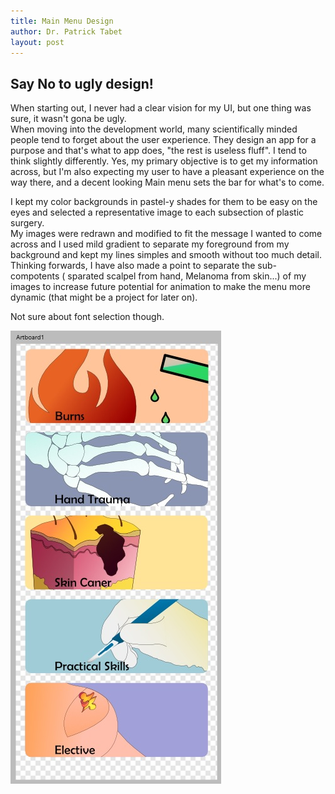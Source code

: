 ```yaml
---
title: Main Menu Design 
author: Dr. Patrick Tabet
layout: post
---
```

## Say No to ugly design!

When starting out, I never had a clear vision for my UI, but one thing was sure, it wasn't gona be ugly.  
When moving into the development world, many scientifically minded people tend to forget about the user experience. They design an app for a purpose and that's what to app does, "the rest is useless fluff". 
I tend to think slightly differently. Yes, my primary objective is to get my information across, but I'm also expecting my user to have a pleasant experience on the way there, and a decent looking Main menu sets the bar for what's to come.  

I kept my color backgrounds in pastel-y shades for them to be easy on the eyes and selected a representative image to each subsection of plastic surgery.  
My images were redrawn and modified to fit the message I wanted to come across and I used mild gradient to separate my foreground from my background and kept my lines simples and smooth without too much detail.  
Thinking forwards, I have also made a point to separate the sub-compotents ( sparated scalpel from hand, Melanoma from skin...) of my images to increase future potential for animation to make the menu more dynamic (that might be a project for later on).

Not sure about font selection though.

<a class="image featured"><img src="assets/images/Trial Menu.jpg" alt="" /></a>
